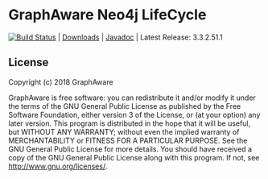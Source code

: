 GraphAware Neo4j LifeCycle
==========================

[![Build Status](https://travis-ci.org/graphaware/neo4j-lifecycle.png)](https://travis-ci.org/graphaware/neo4j-lifecycle) | <a href="http://graphaware.com/downloads/" target="_blank">Downloads</a> | <a href="http://graphaware.com/site/lifecycle/latest/apidocs/" target="_blank">Javadoc</a> | Latest Release: 3.3.2.51.1


License
-------

Copyright (c) 2018 GraphAware

GraphAware is free software: you can redistribute it and/or modify it under the terms of the GNU General Public License
as published by the Free Software Foundation, either version 3 of the License, or (at your option) any later version.
This program is distributed in the hope that it will be useful, but WITHOUT ANY WARRANTY; without even the implied
warranty of MERCHANTABILITY or FITNESS FOR A PARTICULAR PURPOSE. See the GNU General Public License for more details.
You should have received a copy of the GNU General Public License along with this program.
If not, see <http://www.gnu.org/licenses/>.
